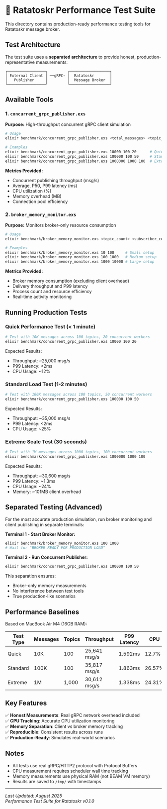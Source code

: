 # 🧪 Ratatoskr Performance Test Suite

This directory contains production-ready performance testing tools for Ratatoskr message broker.

## Test Architecture

The test suite uses a **separated architecture** to provide honest, production-representative measurements:

```
┌─────────────────┐         ┌──────────────────┐
│ External Client │ ──gRPC→ │  Ratatoskr       │
│   Publisher     │         │  Message Broker  │
└─────────────────┘         └──────────────────┘
```

## Available Tools

### 1. `concurrent_grpc_publisher.exs`
**Purpose:** High-throughput concurrent gRPC client simulation

```bash
# Usage
elixir benchmark/concurrent_grpc_publisher.exs <total_messages> <topic_count> [concurrency_level]

# Examples
elixir benchmark/concurrent_grpc_publisher.exs 10000 100 20      # Quick test
elixir benchmark/concurrent_grpc_publisher.exs 100000 100 50     # Standard test  
elixir benchmark/concurrent_grpc_publisher.exs 1000000 1000 100  # Extreme scale
```

**Metrics Provided:**
- Concurrent publishing throughput (msg/s)
- Average, P50, P99 latency (ms)
- CPU utilization (%)
- Memory overhead (MB)
- Connection pool efficiency

### 2. `broker_memory_monitor.exs`
**Purpose:** Monitors broker-only resource consumption

```bash
# Usage
elixir benchmark/broker_memory_monitor.exs <topic_count> <subscriber_count>

# Examples
elixir benchmark/broker_memory_monitor.exs 10 100     # Small setup
elixir benchmark/broker_memory_monitor.exs 100 1000   # Medium setup
elixir benchmark/broker_memory_monitor.exs 1000 10000 # Large setup
```

**Metrics Provided:**
- Broker memory consumption (excluding client overhead)
- Delivery throughput and P99 latency
- Process count and resource efficiency
- Real-time activity monitoring

## Running Production Tests

### Quick Performance Test (< 1 minute)
```bash
# Test with 10K messages across 100 topics, 20 concurrent workers
elixir benchmark/concurrent_grpc_publisher.exs 10000 100 20
```

Expected Results:
- Throughput: ~25,000 msg/s
- P99 Latency: <2ms
- CPU Usage: ~12%

### Standard Load Test (1-2 minutes)
```bash
# Test with 100K messages across 100 topics, 50 concurrent workers
elixir benchmark/concurrent_grpc_publisher.exs 100000 100 50
```

Expected Results:
- Throughput: ~35,000 msg/s
- P99 Latency: <2ms
- CPU Usage: ~25%

### Extreme Scale Test (30 seconds)
```bash
# Test with 1M messages across 1000 topics, 100 concurrent workers
elixir benchmark/concurrent_grpc_publisher.exs 1000000 1000 100
```

Expected Results:
- Throughput: ~30,600 msg/s
- P99 Latency: ~1.3ms
- CPU Usage: ~24%
- Memory: ~101MB client overhead

## Separated Testing (Advanced)

For the most accurate production simulation, run broker monitoring and client publishing in separate terminals:

**Terminal 1 - Start Broker Monitor:**
```bash
elixir benchmark/broker_memory_monitor.exs 100 1000
# Wait for "BROKER READY FOR PRODUCTION LOAD"
```

**Terminal 2 - Run Concurrent Publisher:**
```bash
elixir benchmark/concurrent_grpc_publisher.exs 100000 100 50
```

This separation ensures:
- Broker-only memory measurements
- No interference between test tools
- True production-like scenarios

## Performance Baselines

Based on MacBook Air M4 (16GB RAM):

| Test Type | Messages | Topics | Throughput | P99 Latency | CPU |
|-----------|----------|--------|------------|-------------|-----|
| Quick | 10K | 100 | 25,641 msg/s | 1.592ms | 12.7% |
| Standard | 100K | 100 | 35,817 msg/s | 1.863ms | 26.57% |
| Extreme | 1M | 1,000 | 30,612 msg/s | 1.338ms | 24.31% |

## Key Features

✅ **Honest Measurements**: Real gRPC network overhead included  
✅ **CPU Tracking**: Accurate CPU utilization monitoring  
✅ **Memory Separation**: Client vs broker memory tracking  
✅ **Reproducible**: Consistent results across runs  
✅ **Production-Ready**: Simulates real-world scenarios  

## Notes

- All tests use real gRPC/HTTP2 protocol with Protocol Buffers
- CPU measurement requires scheduler wall time tracking
- Memory measurements use physical RAM (not BEAM VM memory)
- Results are saved to `/tmp/` with timestamps

---

*Last Updated: August 2025*  
*Performance Test Suite for Ratatoskr v0.1.0*